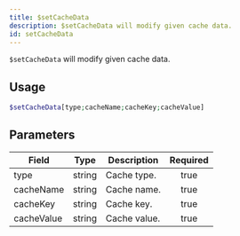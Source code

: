 ```yaml
---
title: $setCacheData
description: $setCacheData will modify given cache data.
id: setCacheData
---
```


`$setCacheData` will modify given cache data.

## Usage

```php
$setCacheData[type;cacheName;cacheKey;cacheValue]
```

## Parameters

| Field      | Type   | Description  | Required |
| ---------- | ------ | ------------ | :------: |
| type       | string | Cache type.  |   true   |
| cacheName  | string | Cache name.  |   true   |
| cacheKey   | string | Cache key.   |   true   |
| cacheValue | string | Cache value. |   true   |
